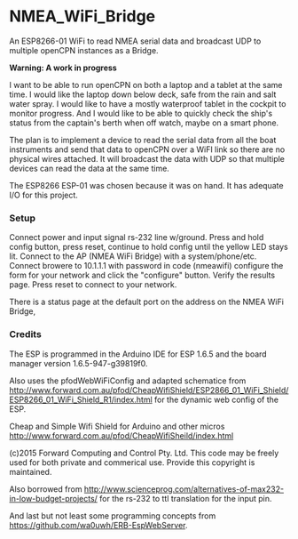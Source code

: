 # NMEA_WiFi_Bridge
An ESP8266-01 WiFi to read NMEA serial data and broadcast UDP to multiple openCPN instances as a Bridge.

<b>Warning: A work in progress</b>

I want to be able to run openCPN on both a laptop and a tablet at the same time. I would like the laptop down below deck, safe from the rain and salt water spray. I would like to have a mostly waterproof tablet in the cockpit to monitor progress. And I would like to be able to quickly check the ship's status from the captain's berth when off watch, maybe on a smart phone.

The plan is to implement a device to read the serial data from all the boat instruments and send that data to openCPN over a WiFI link so there are no physical wires attached. It will broadcast the data with UDP so that multiple devices can read the data at the same time.

The ESP8266 ESP-01 was chosen because it was on hand. It has adequate I/O for this project.

<h3>Setup</h3>
Connect power and input signal rs-232 line w/ground.
Press and hold config button, press reset, 
     continue to hold config until the yellow LED stays lit.
Connect to the AP (NMEA WiFi Bridge) with a system/phone/etc.
Connect browere to 10.1.1.1 with password in code (nmeawifi)
configure the form for your network and click the "configure" button.
Verify the results page.
Press reset to connect to your network.

There is a status page at the default port on the address on the NMEA WiFi Bridge,



<h3>Credits</h3>
The ESP is programmed in the Arduino IDE for ESP 1.6.5 and the board manager version 1.6.5-947-g39819f0.

Also uses the pfodWebWiFiConfig and adapted schematice from http://www.forward.com.au/pfod/CheapWifiShield/ESP2866_01_WiFi_Shield/ESP8266_01_WiFi_Shield_R1/index.html for the dynamic web config of the ESP.

  Cheap and Simple Wifi Shield for Arduino and other micros
  http://www.forward.com.au/pfod/CheapWifiSheild/index.html
 
 (c)2015 Forward Computing and Control Pty. Ltd.
 This code may be freely used for both private and commerical use.
 Provide this copyright is maintained.


Also borrowed from http://www.scienceprog.com/alternatives-of-max232-in-low-budget-projects/ for the rs-232 to ttl translation for the input pin.

And last but not least some programming concepts from https://github.com/wa0uwh/ERB-EspWebServer.


